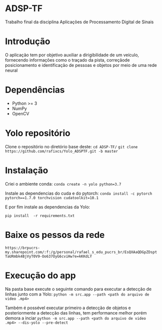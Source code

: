 # ADSP-TF
Trabalho final da disciplina Aplicações de Processamento Digital de Sinais

# Introdução
O aplicação tem por objetivo auxiliar a dirigibilidade de um veículo, fornecendo informações como o traçado da pista, correçãode posicionamento e identificação de pessoas e objetos por meio de uma rede neural

# Dependências
* Python >= 3
* NumPy
* OpenCV 

# Yolo repositório
Clone o repositório no diretório base deste:
`cd ADSP-TF/` 
`git clone https://github.com/rafixcs/Yolo_ADSPTF.git -b master`

# Instalação
Criei o ambiente conda:
`conda create -n yolo python=3.7`

Instale as dependencias do cuda e do pytorch:
`conda install -c pytorch pytorch==1.7.0 torchvision cudatoolkit=10.1`

E por fim instale as dependencias da Yolo:
```cd Yolo_ADSPTF
pip install  -r requirements.txt
```

# Baixe os pessos da rede
`https://brpucrs-my.sharepoint.com/:f:/g/personal/rafael_s_edu_pucrs_br/EsQXAaQDGpZDsptTaURmbk4BjVyT0V9-Oo637OyG6cviHw?e=kKKdLY`

# Execução do app

Na pasta base execute o seguinte comando para executar a detecção de linhas junto com a Yolo:
`python -m src.app --path <path do arquivo de video .mp4>`

Também é possével executar primeiro a detecção de objetos e posteriormente a detecção das linhas, tem performance melhor porém demora a inciar
`python -m src.app --path <path do arquivo de video .mp4> --dis-yolo --pre-detect`



